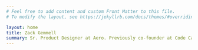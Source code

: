 ```yaml
---
# Feel free to add content and custom Front Matter to this file.
# To modify the layout, see https://jekyllrb.com/docs/themes/#overriding-theme-defaults

layout: home
title: Zack Gemmell
summary: Sr. Product Designer at Aero. Previously co-founder at Code Cartel.
---
```

